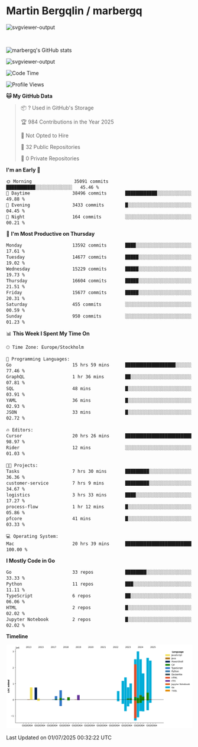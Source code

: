 # Martin Bergqlin / marbergq

![svgviewer-output](https://user-images.githubusercontent.com/2405410/206014777-22d41ecb-c24f-421d-b7d9-bba2cb5bb0de.svg)

<br>

<!--- [![Martin's Week](https://github-readme-stats.vercel.app/api/wakatime?username=marbergq&theme=dark)](https://github.com/anuraghazra/github-readme-stats) -->

![marbergq's GitHub stats](https://github-readme-stats.vercel.app/api?username=marbergq&count_private=true&show_icons=true)

![svgviewer-output](https://wakatime.com/badge/user/3f0a2069-6683-4e19-9a4a-7d21ea815067.svg)

<!--START_SECTION:waka-->
![Code Time](http://img.shields.io/badge/Code%20Time-5%2C211%20hrs%2018%20mins-blue)

![Profile Views](http://img.shields.io/badge/Profile%20Views-0-blue)

**🐱 My GitHub Data** 

> 📦 ? Used in GitHub's Storage 
 > 
> 🏆 984 Contributions in the Year 2025
 > 
> 🚫 Not Opted to Hire
 > 
> 📜 32 Public Repositories 
 > 
> 🔑 0 Private Repositories 
 > 
**I'm an Early 🐤** 

```text
🌞 Morning                35091 commits       ███████████░░░░░░░░░░░░░░   45.46 % 
🌆 Daytime                38496 commits       ████████████░░░░░░░░░░░░░   49.88 % 
🌃 Evening                3433 commits        █░░░░░░░░░░░░░░░░░░░░░░░░   04.45 % 
🌙 Night                  164 commits         ░░░░░░░░░░░░░░░░░░░░░░░░░   00.21 % 
```
📅 **I'm Most Productive on Thursday** 

```text
Monday                   13592 commits       ████░░░░░░░░░░░░░░░░░░░░░   17.61 % 
Tuesday                  14677 commits       █████░░░░░░░░░░░░░░░░░░░░   19.02 % 
Wednesday                15229 commits       █████░░░░░░░░░░░░░░░░░░░░   19.73 % 
Thursday                 16604 commits       █████░░░░░░░░░░░░░░░░░░░░   21.51 % 
Friday                   15677 commits       █████░░░░░░░░░░░░░░░░░░░░   20.31 % 
Saturday                 455 commits         ░░░░░░░░░░░░░░░░░░░░░░░░░   00.59 % 
Sunday                   950 commits         ░░░░░░░░░░░░░░░░░░░░░░░░░   01.23 % 
```


📊 **This Week I Spent My Time On** 

```text
🕑︎ Time Zone: Europe/Stockholm

💬 Programming Languages: 
Go                       15 hrs 59 mins      ███████████████████░░░░░░   77.46 % 
GraphQL                  1 hr 36 mins        ██░░░░░░░░░░░░░░░░░░░░░░░   07.81 % 
SQL                      48 mins             █░░░░░░░░░░░░░░░░░░░░░░░░   03.91 % 
YAML                     36 mins             █░░░░░░░░░░░░░░░░░░░░░░░░   02.93 % 
JSON                     33 mins             █░░░░░░░░░░░░░░░░░░░░░░░░   02.72 % 

🔥 Editors: 
Cursor                   20 hrs 26 mins      █████████████████████████   98.97 % 
Rider                    12 mins             ░░░░░░░░░░░░░░░░░░░░░░░░░   01.03 % 

🐱‍💻 Projects: 
Tasks                    7 hrs 30 mins       █████████░░░░░░░░░░░░░░░░   36.36 % 
customer-service         7 hrs 9 mins        █████████░░░░░░░░░░░░░░░░   34.67 % 
logistics                3 hrs 33 mins       ████░░░░░░░░░░░░░░░░░░░░░   17.27 % 
process-flow             1 hr 12 mins        █░░░░░░░░░░░░░░░░░░░░░░░░   05.86 % 
pfcore                   41 mins             █░░░░░░░░░░░░░░░░░░░░░░░░   03.33 % 

💻 Operating System: 
Mac                      20 hrs 39 mins      █████████████████████████   100.00 % 
```

**I Mostly Code in Go** 

```text
Go                       33 repos            ████████░░░░░░░░░░░░░░░░░   33.33 % 
Python                   11 repos            ███░░░░░░░░░░░░░░░░░░░░░░   11.11 % 
TypeScript               6 repos             ██░░░░░░░░░░░░░░░░░░░░░░░   06.06 % 
HTML                     2 repos             █░░░░░░░░░░░░░░░░░░░░░░░░   02.02 % 
Jupyter Notebook         2 repos             █░░░░░░░░░░░░░░░░░░░░░░░░   02.02 % 
```



**Timeline**

![Lines of Code chart](https://raw.githubusercontent.com/marbergq/marbergq/main/assets/bar_graph.png)


 Last Updated on 01/07/2025 00:32:22 UTC
<!--END_SECTION:waka-->
